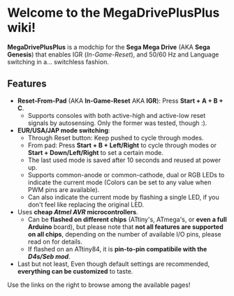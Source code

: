 # Welcome to the MegaDrivePlusPlus wiki!

**MegaDrivePlusPlus** is a modchip for the **Sega Mega Drive** (AKA **Sega Genesis**) that enables IGR (*In-Game-Reset*), and 50/60 Hz and Language switching in a... switchless fashion.

## Features
- **Reset-From-Pad** (AKA **In-Game-Reset** AKA **IGR**): Press **Start + A + B + C**.
  - Supports consoles with both active-high and active-low reset signals by
autosensing. Only the former was tested, though :).
- **EUR/USA/JAP mode switching**:
  - Through Reset button: Keep pushed to cycle through modes.
  - From pad: Press **Start + B + Left/Right** to cycle through modes or **Start + Down/Left/Right** to set a certain mode.
  - The last used mode is saved after 10 seconds and reused at power up.
  - Supports common-anode or common-cathode, dual or RGB LEDs to indicate the current mode (Colors can be set to any value when PWM pins are available).
  - Can also indicate the current mode by flashing a single LED, if you don't
feel like replacing the original LED.
- Uses **cheap *Atmel AVR* microcontrollers**.
  - Can be **flashed on different chips** (ATtiny's, ATmega's, or **even a full
Arduino** board), but please note that **not all features are supported on all chips**, depending on
the number of available I/O pins, please read on for details.
  - If flashed on an ATtiny84, it is **pin-to-pin compatibile with the *D4s/Seb
mod***.
- Last but not least, Even though default settings are recommended, **everything can be customized** to taste.


Use the links on the right to browse among the available pages!